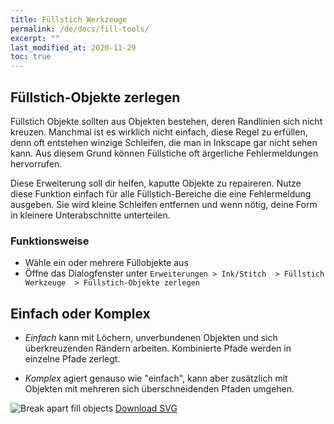 ```yaml
---
title: Füllstich Werkzeuge
permalink: /de/docs/fill-tools/
excerpt: ""
last_modified_at: 2020-11-29
toc: true
---
```

## Füllstich-Objekte zerlegen


Füllstich Objekte sollten aus Objekten bestehen, deren Randlinien sich nicht kreuzen. Manchmal ist es wirklich nicht einfach, diese Regel zu erfüllen, denn oft entstehen winzige Schleifen, die man in Inkscape gar nicht sehen kann. Aus diesem Grund können Füllstiche oft ärgerliche Fehlermeldungen hervorrufen.

Diese Erweiterung soll dir helfen, kaputte Objekte zu repaireren. Nutze diese Funktion einfach für alle Füllstich-Bereiche die eine Fehlermeldung ausgeben. Sie wird kleine Schleifen entfernen und wenn nötig, deine Form in kleinere Unterabschnitte unterteilen.

### Funktionsweise

* Wähle ein oder mehrere Füllobjekte aus
* Öffne das Dialogfenster unter `Erweiterungen > Ink/Stitch  > Füllstich Werkzeuge  > Füllstich-Objekte zerlegen`

## Einfach oder Komplex

* *Einfach* kann mit Löchern, unverbundenen Objekten und sich überkreuzenden Rändern arbeiten. Kombinierte Pfade werden in einzelne Pfade zerlegt.

* *Komplex* agiert genauso wie "einfach", kann aber zusätzlich mit Objekten mit mehreren sich überschneidenden Pfaden umgehen.

![Break apart fill objects](/assets/images/docs/en/break_apart.jpg)
[Download SVG](/assets/images/docs/en/break_apart.svg)

